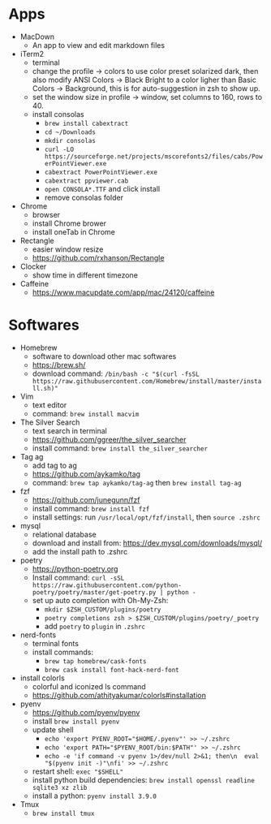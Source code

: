 # Apps
* MacDown
	* An app to view and edit markdown files
* iTerm2
	* terminal
	* change the profile -> colors to use color preset solarized dark, then also modify ANSI Colors -> Black Bright to a color ligher than Basic Colors -> Background, this is for auto-suggestion in zsh to show up.
	* set the window size in profile -> window, set columns to 160, rows to 40.
    * install consolas
        * `brew install cabextract`
        * `cd ~/Downloads`
        * `mkdir consolas`
        * `curl -LO https://sourceforge.net/projects/mscorefonts2/files/cabs/PowerPointViewer.exe`
        * `cabextract PowerPointViewer.exe`
        * `cabextract ppviewer.cab`
        * `open CONSOLA*.TTF` and click install
        * remove consolas folder
* Chrome
	* browser
	* install Chrome brower
	* install oneTab in Chrome
* Rectangle
	* easier window resize
	* <https://github.com/rxhanson/Rectangle>
* Clocker
	* show time in different timezone
* Caffeine
    * <https://www.macupdate.com/app/mac/24120/caffeine>

# Softwares
* Homebrew
	* software to download other mac softwares
	* <https://brew.sh/>
	* download command: `/bin/bash -c "$(curl -fsSL https://raw.githubusercontent.com/Homebrew/install/master/install.sh)"`
* Vim
	* text editor
	* command: `brew install macvim`
* The Silver Search
	* text search in terminal
	* <https://github.com/ggreer/the_silver_searcher>
	* install command: `brew install the_silver_searcher`
* Tag ag
    * add tag to ag
    * <https://github.com/aykamko/tag>
    * command: `brew tap aykamko/tag-ag` then `brew install tag-ag`
* fzf
	* <https://github.com/junegunn/fzf>
	* install command: `brew install fzf`
	* install settings: run `/usr/local/opt/fzf/install`, then `source .zshrc`
* mysql
	* relational database
	* download and install from: https://dev.mysql.com/downloads/mysql/
	* add the install path to .zshrc
* poetry
    * <https://python-poetry.org>
    * Install command:
        `curl -sSL https://raw.githubusercontent.com/python-poetry/poetry/master/get-poetry.py | python -`
    * set up auto completion with Oh-My-Zsh:
        * `mkdir $ZSH_CUSTOM/plugins/poetry`
        * `poetry completions zsh > $ZSH_CUSTOM/plugins/poetry/_poetry`
        * add `poetry` to `plugin` in `.zshrc`
* nerd-fonts
	* terminal fonts
	* install commands:
		* `brew tap homebrew/cask-fonts`
		* `brew cask install font-hack-nerd-font`
* install colorls
	* colorful and iconized ls command
	* <https://github.com/athityakumar/colorls#installation>
* pyenv
    * <https://github.com/pyenv/pyenv>
    * install `brew install pyenv`
    * update shell
        * `echo 'export PYENV_ROOT="$HOME/.pyenv"' >> ~/.zshrc`
        * `echo 'export PATH="$PYENV_ROOT/bin:$PATH"' >> ~/.zshrc`
        * `echo -e 'if command -v pyenv 1>/dev/null 2>&1; then\n  eval "$(pyenv init -)"\nfi' >> ~/.zshrc`
    * restart shell: `exec "$SHELL"`
    * install python build dependencies: `brew install openssl readline sqlite3 xz zlib`
    * install a python: `pyenv install 3.9.0`
* Tmux
    * `brew install tmux`
